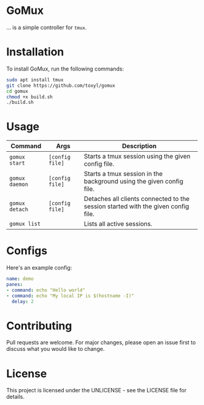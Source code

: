 # GoMux
... is a simple controller for `tmux`.

# Installation
To install GoMux, run the following commands:

```bash
sudo apt install tmux 
git clone https://github.com/toxyl/gomux
cd gomux
chmod +x build.sh
./build.sh
```

# Usage
| Command | Args | Description |
| --- | --- | --- |
| `gomux start` | `[config file]` | Starts a tmux session using the given config file. |
| `gomux daemon` | `[config file]` | Starts a tmux session in the background using the given config file. | 
| `gomux detach` | `[config file]` | Detaches all clients connected to the session started with the given config file. | 
| `gomux list` | | Lists all active sessions. |

# Configs
Here's an example config:
```yaml
name: demo
panes:
- command: echo "Hello world"
- command: echo "My local IP is $(hostname -I)" 
  delay: 2

```

# Contributing
Pull requests are welcome. For major changes, please open an issue first to discuss what you would like to change.

# License
This project is licensed under the UNLICENSE - see the LICENSE file for details.
